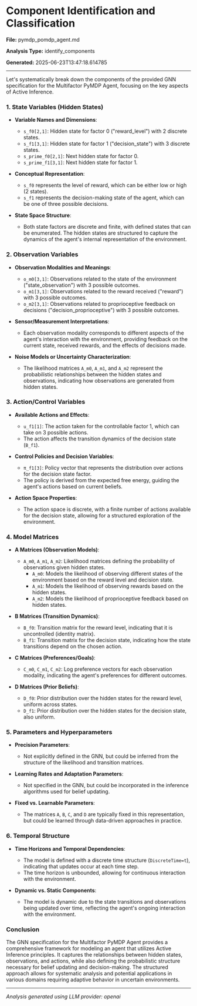 # Component Identification and Classification

**File:** pymdp_pomdp_agent.md

**Analysis Type:** identify_components

**Generated:** 2025-06-23T13:47:18.614785

---

Let's systematically break down the components of the provided GNN specification for the Multifactor PyMDP Agent, focusing on the key aspects of Active Inference.

### 1. State Variables (Hidden States)

- **Variable Names and Dimensions**:
  - `s_f0[2,1]`: Hidden state for factor 0 ("reward_level") with 2 discrete states.
  - `s_f1[3,1]`: Hidden state for factor 1 ("decision_state") with 3 discrete states.
  - `s_prime_f0[2,1]`: Next hidden state for factor 0.
  - `s_prime_f1[3,1]`: Next hidden state for factor 1.

- **Conceptual Representation**:
  - `s_f0` represents the level of reward, which can be either low or high (2 states).
  - `s_f1` represents the decision-making state of the agent, which can be one of three possible decisions.

- **State Space Structure**:
  - Both state factors are discrete and finite, with defined states that can be enumerated. The hidden states are structured to capture the dynamics of the agent's internal representation of the environment.

### 2. Observation Variables

- **Observation Modalities and Meanings**:
  - `o_m0[3,1]`: Observations related to the state of the environment ("state_observation") with 3 possible outcomes.
  - `o_m1[3,1]`: Observations related to the reward received ("reward") with 3 possible outcomes.
  - `o_m2[3,1]`: Observations related to proprioceptive feedback on decisions ("decision_proprioceptive") with 3 possible outcomes.

- **Sensor/Measurement Interpretations**:
  - Each observation modality corresponds to different aspects of the agent's interaction with the environment, providing feedback on the current state, received rewards, and the effects of decisions made.

- **Noise Models or Uncertainty Characterization**:
  - The likelihood matrices `A_m0`, `A_m1`, and `A_m2` represent the probabilistic relationships between the hidden states and observations, indicating how observations are generated from hidden states.

### 3. Action/Control Variables

- **Available Actions and Effects**:
  - `u_f1[1]`: The action taken for the controllable factor 1, which can take on 3 possible actions.
  - The action affects the transition dynamics of the decision state (`B_f1`).

- **Control Policies and Decision Variables**:
  - `π_f1[3]`: Policy vector that represents the distribution over actions for the decision state factor.
  - The policy is derived from the expected free energy, guiding the agent's actions based on current beliefs.

- **Action Space Properties**:
  - The action space is discrete, with a finite number of actions available for the decision state, allowing for a structured exploration of the environment.

### 4. Model Matrices

- **A Matrices (Observation Models)**:
  - `A_m0`, `A_m1`, `A_m2`: Likelihood matrices defining the probability of observations given hidden states.
    - `A_m0`: Models the likelihood of observing different states of the environment based on the reward level and decision state.
    - `A_m1`: Models the likelihood of observing rewards based on the hidden states.
    - `A_m2`: Models the likelihood of proprioceptive feedback based on hidden states.

- **B Matrices (Transition Dynamics)**:
  - `B_f0`: Transition matrix for the reward level, indicating that it is uncontrolled (identity matrix).
  - `B_f1`: Transition matrix for the decision state, indicating how the state transitions depend on the chosen action.

- **C Matrices (Preferences/Goals)**:
  - `C_m0`, `C_m1`, `C_m2`: Log preference vectors for each observation modality, indicating the agent's preferences for different outcomes.

- **D Matrices (Prior Beliefs)**:
  - `D_f0`: Prior distribution over the hidden states for the reward level, uniform across states.
  - `D_f1`: Prior distribution over the hidden states for the decision state, also uniform.

### 5. Parameters and Hyperparameters

- **Precision Parameters**:
  - Not explicitly defined in the GNN, but could be inferred from the structure of the likelihood and transition matrices.

- **Learning Rates and Adaptation Parameters**:
  - Not specified in the GNN, but could be incorporated in the inference algorithms used for belief updating.

- **Fixed vs. Learnable Parameters**:
  - The matrices `A`, `B`, `C`, and `D` are typically fixed in this representation, but could be learned through data-driven approaches in practice.

### 6. Temporal Structure

- **Time Horizons and Temporal Dependencies**:
  - The model is defined with a discrete time structure (`DiscreteTime=t`), indicating that updates occur at each time step.
  - The time horizon is unbounded, allowing for continuous interaction with the environment.

- **Dynamic vs. Static Components**:
  - The model is dynamic due to the state transitions and observations being updated over time, reflecting the agent's ongoing interaction with the environment.

### Conclusion

The GNN specification for the Multifactor PyMDP Agent provides a comprehensive framework for modeling an agent that utilizes Active Inference principles. It captures the relationships between hidden states, observations, and actions, while also defining the probabilistic structure necessary for belief updating and decision-making. The structured approach allows for systematic analysis and potential applications in various domains requiring adaptive behavior in uncertain environments.

---

*Analysis generated using LLM provider: openai*
